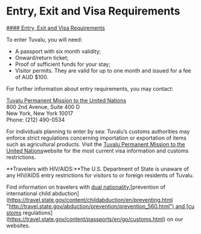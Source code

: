 # Entry, Exit and Visa Requirements

[#### Entry, Exit and Visa Requirements](javascript:void(0); "Entry, Exit and Visa Requirements")

To enter Tuvalu, you will need:

* A passport with six month validity;
* Onward/return ticket;
* Proof of sufficient funds for your stay;
* Visitor permits. They are valid for up to one month and issued for a fee of AUD $100.

For further information about entry requirements, you may contact:

[Tuvalu Permanent Mission to the United Nations](https://www.un.int/tuvalu/)  
800 2nd Avenue, Suite 400 D  
New York, New York 10017  
Phone: (212) 490-0534

For individuals planning to enter by sea: Tuvalu’s customs authorities may enforce strict regulations concerning importation or exportation of items such as agricultural products. Visit the [Tuvalu Permanent Mission to the United Nations](https://www.un.int/tuvalu/)website for the most current visa information and customs restrictions.

**Travelers with HIV/AIDS:**The U.S. Department of State is unaware of any HIV/AIDS entry restrictions for visitors to or foreign residents of Tuvalu.

Find information on travelers with [dual nationality,](https://travel.state.gov/content/travel/en/international-travel/before-you-go/travelers-with-special-considerations/Dual-Nationality-Travelers.html "http://travel.state.gov/travel/cis_pa_tw/cis/cis_1753.html")[prevention of international child abduction](https://travel.state.gov/content/childabduction/en/preventing.html "http://travel.state.gov/abduction/prevention/prevention_560.html") and [customs regulations](https://travel.state.gov/content/passports/en/go/customs.html) on our websites.